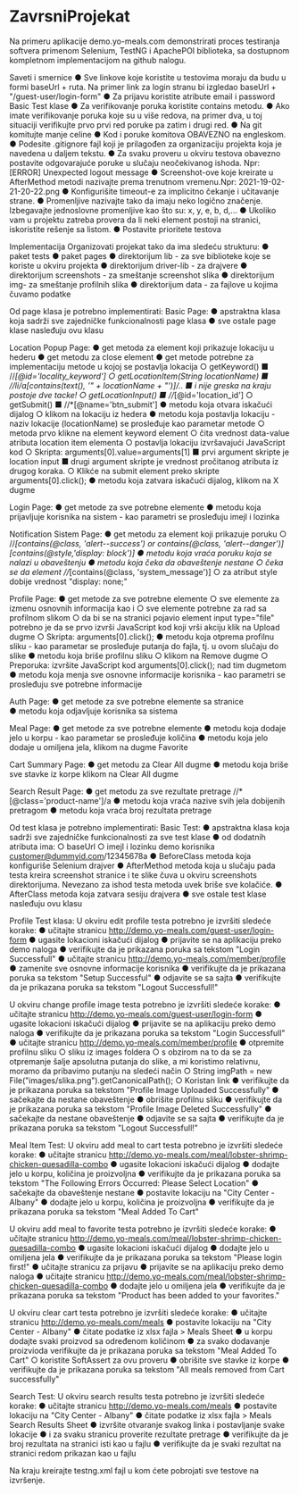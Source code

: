 # ZavrsniProjekat

Na primeru aplikacije demo.yo-meals.com demonstrirati proces testiranja softvera primenom Selenium, TestNG i ApachePOI biblioteka, sa dostupnom kompletnom implementacijom na github nalogu.

Saveti i smernice
●	Sve linkove koje koristite u testovima moraju da budu u formi baseUrl + ruta. Na primer link za login stranu bi izgledao baseUrl + "/guest-user/login-form"
●	Za prijavu koristite atribute email i password Basic Test klase
●	Za verifikovanje poruka koristite contains metodu.
●	Ako imate verifikovanje poruka koje su u više redova, na primer dva, u toj situaciji verifikujte prvo prvi red poruke pa zatim i drugi red.
●	Na git komitujte manje celine
●	Kod i poruke komitova OBAVEZNO na engleskom.
●	Podesite .gitignore fajl koji je prilagođen za organizaciju projekta koja je navedena u daljem tekstu.
●	Za svaku proveru u okviru testova obavezno postavite odgovarajuće poruke u slučaju neočekivanog ishoda. Npr: [ERROR] Unexpected logout message
●	Screenshot-ove koje kreirate u AfterMethod metodi nazivajte prema trenutnom vremenu.Npr: 2021-19-02-21-20-22.png
●	Konfigurišite timeout-e za implicitno čekanje i učitavanje strane.
●	Promenljive nazivajte tako da imaju neko logično značenje. Izbegavajte jednoslovne promenljive kao što su: x, y, e, b, d,...
●	Ukoliko vam u projektu zatreba provera da li neki element postoji na stranici, iskoristite rešenje sa listom.
●	Postavite prioritete testova

Implementacija
Organizovati projekat tako da ima sledeću strukturu:
●	paket tests
●	paket pages 
●	direktorijum lib - za sve biblioteke koje se koriste u okviru projekta
●	direktorijum driver-lib - za drajvere
●	direktorijum screenshots - za smeštanje screenshot slika
●	direktorijum img- za smeštanje profilnih slika
●	direktorijum data - za fajlove u kojima čuvamo podatke

Od page klasa je potrebno implementirati:
Basic Page:
●	apstraktna klasa koja sadrži sve zajedničke funkcionalnosti page klasa
●	sve ostale page klase nasleđuju ovu klasu

Location Popup Page:
●	get metoda za element koji prikazuje lokaciju u hederu 
●	get metodu za close element
●	get metode potrebne za implementaciju metode u kojoj se postavlja lokacija
○	getKeyword()
■	//*[@id='locality_keyword']
○	getLocationItem(String locationName)
■	//li/a[contains(text(), '" + locationName + "')]/..
■	i nije greska na kraju postoje dve tacke!
○	getLocationInput()
■	//*[@id='location_id']
○	getSubmit()
■	//*[@name='btn_submit']
●	metodu koja otvara iskačući dijalog
○	klikom na lokaciju iz hedera
●	metodu koja postavlja lokaciju - naziv lokacije (locationName) se prosleđuje kao parametar metode
○	metoda prvo klikne na element keyword element
○	čita vrednost data-value atributa location item elementa
○	postavlja lokaciju izvršavajući JavaScript kod
○	Skripta: arguments[0].value=arguments[1]
■	prvi argument skripte je location input
■	drugi argument skripte je vrednost pročitanog atributa iz drugog koraka.
○	Klikće na submit element preko skripte arguments[0].click();
●	metodu koja zatvara iskačući dijalog, klikom na X dugme

Login Page:
●	get metode za sve potrebne elemente
●	metodu koja prijavljuje korisnika na sistem - kao parametri se prosleđuju imejl i lozinka

Notification Sistem Page:
●	get metodu za element koji prikazuje poruku
○	//*[contains(@class, 'alert--success') or contains(@class, 'alert--danger')][contains(@style,'display: block')]
●	metodu koja vraća poruku koja se nalazi u obaveštenju
●	metodu koja čeka da obaveštenje nestane
○	čeka se da element //*[contains(@class, 'system_message')]
○	za atribut style dobije vrednost  "display: none;"
	
Profile Page:
●	get metode za sve potrebne elemente
○	sve elemente za izmenu osnovnih informacija kao i 
○	sve elemente potrebne za rad sa profilnom slikom
○	da bi se na stranici pojavio element input type="file" potrebno je da se prvo izvrši JavaScript kod koji vrši akciju klik na Upload dugme 
○	Skripta: arguments[0].click();
●	metodu koja otprema profilnu sliku - kao parametar se prosleđuje putanja do fajla, tj. u ovom slučaju do slike
●	metodu koja briše profilnu sliku
○	klikom na Remove dugme 
○	Preporuka: izvršite JavaScript kod arguments[0].click(); nad tim dugmetom
●	metodu koja menja sve osnovne informacije korisnika - kao parametri se prosleđuju sve potrebne informacije

Auth Page:
●	get metode za sve potrebne elemente sa stranice   
●	metodu koja odjavljuje korisnika sa sistema

Meal Page:
●	get metode za sve potrebne elemente
●	metodu koja dodaje jelo u korpu - kao parametar se prosleđuje količina
●	metodu koja jelo dodaje u omiljena jela, klikom na dugme Favorite 

Cart Summary Page:
●	get metodu za Clear All dugme
●	metodu koja briše sve stavke iz korpe klikom na Clear All dugme

Search Result Page:
●	get metodu za sve rezultate pretrage //*[@class='product-name']/a
●	metodu koja vraća nazive svih jela dobijenih pretragom
●	metodu koja vraća broj rezultata pretrage

Od test klasa je potrebno implementirati:
Basic Test:
●	apstraktna klasa koja sadrži sve zajedničke funkcionalnosti za sve test klase
●	od dodatnih atributa ima:
○	baseUrl 
○	imejl i lozinku demo korisnika customer@dummyid.com/12345678a
●	BeforeClass metoda koja konfiguriše Selenium drajver
●	AfterMethod metoda koja u slučaju pada testa kreira screenshot stranice i te slike čuva u okviru screenshots direktorijuma. Nevezano za ishod testa metoda uvek briše sve kolačiće.
●	AfterClass metoda koja zatvara sesiju drajvera
●	sve ostale test klase nasleđuju ovu klasu

Profile Test klasa:
U okviru edit profile testa potrebno je izvršiti sledeće korake:
●	učitajte stranicu http://demo.yo-meals.com/guest-user/login-form
●	ugasite lokacioni iskačući dijalog
●	prijavite se na aplikaciju preko demo naloga
●	verifikujte da je prikazana poruka sa tekstom "Login Successfull"
●	učitajte stranicu http://demo.yo-meals.com/member/profile
●	zamenite sve osnovne informacije korisnika
●	verifikujte da je prikazana poruka sa tekstom "Setup Successful"
●	odjavite se sa sajta
●	verifikujte da je prikazana poruka sa tekstom "Logout Successfull!"

U okviru change profile image testa potrebno je izvršiti sledeće korake:
●	učitajte stranicu http://demo.yo-meals.com/guest-user/login-form
●	ugasite lokacioni iskačući dijalog
●	prijavite se na aplikaciju preko demo naloga
●	verifikujte da je prikazana poruka sa tekstom "Login Successfull"
●	učitajte stranicu http://demo.yo-meals.com/member/profile
●	otpremite profilnu sliku
○	sliku iz images foldera
○	s obzirom na to da se za otpremanje šalje apsolutna putanja do slike, a mi koristimo relativnu, moramo da pribavimo putanju na sledeći način
○	String imgPath = new File("imagеs/slika.png").getCanonicalPath();
○	Koristan link
●	verifikujte da je prikazana poruka sa tekstom "Profile Image Uploaded Successfully"
●	sačekajte da nestane obaveštenje
●	obrišite profilnu sliku
●	verifikujte da je prikazana poruka sa tekstom "Profile Image Deleted Successfully"
●	sačekajte da nestane obaveštenje
●	odjavite se sa sajta
●	verifikujte da je prikazana poruka sa tekstom "Logout Successfull!"

Meal Item Test:
U okviru add meal to cart testa potrebno je izvršiti sledeće korake:
●	učitajte stranicu http://demo.yo-meals.com/meal/lobster-shrimp-chicken-quesadilla-combo
●	ugasite lokacioni iskačući dijalog
●	dodajte jelo u korpu, količina je proizvoljna
●	verifikujte da je prikazana poruka sa tekstom 
"The Following Errors Occurred:
Please Select Location"
●	sačekajte da obaveštenje nestane
●	postavite lokaciju na "City Center - Albany"
●	dodajte jelo u korpu, količina je proizvoljna
●	verifikujte da je prikazana poruka sa tekstom "Meal Added To Cart"

U okviru add meal to favorite testa potrebno je izvršiti sledeće korake:
●	učitajte stranicu http://demo.yo-meals.com/meal/lobster-shrimp-chicken-quesadilla-combo
●	ugasite lokacioni iskačući dijalog
●	dodajte jelo u omiljena jela
●	verifikujte da je prikazana poruka sa tekstom "Please login first!"
●	učitajte stranicu za prijavu
●	prijavite se na aplikaciju preko demo naloga
●	učitajte stranicu http://demo.yo-meals.com/meal/lobster-shrimp-chicken-quesadilla-combo
●	dodajte jelo u omiljena jela
●	verifikujte da je prikazana poruka sa tekstom "Product has been added to your favorites."

U okviru clear cart testa potrebno je izvršiti sledeće korake:
●	učitajte stranicu http://demo.yo-meals.com/meals
●	postavite lokaciju na "City Center - Albany"
●	čitate podatke iz xlsx fajla > Meals Sheet 
●	u korpu dodajte svaki proizvod sa određenom količinom
●	za svako dodavanje proizvioda verifikujte da je prikazana poruka sa tekstom "Meal Added To Cart"
○	koristite SoftAssert za ovu proveru
●	obrišite sve stavke iz korpe
●	verifikujte da je prikazana poruka sa tekstom "All meals removed from Cart successfully"

Search Test:
U okviru search results testa potrebno je izvršiti sledeće korake:
●	učitajte stranicu http://demo.yo-meals.com/meals
●	postavite lokaciju na "City Center - Albany"
●	čitate podatke iz xlsx fajla > Meals Search Results Sheet
●	izvršite otvaranje svakog linka i postavljanje svake lokacije
●	i za svaku stranicu proverite rezultate pretrage 
●	verifikujte da je broj rezultata na stranici isti kao u fajlu
●	verifikujte da je svaki rezultat na stranici redom prikazan kao u fajlu

Na kraju kreirajte testng.xml fajl u kom ćete pobrojati sve testove na izvršenje.

